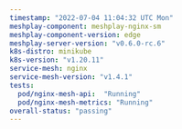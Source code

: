 ```yaml
---
timestamp: "2022-07-04 11:04:32 UTC Mon"
meshplay-component: meshplay-nginx-sm
meshplay-component-version: edge
meshplay-server-version: "v0.6.0-rc.6"
k8s-distro: minikube
k8s-version: "v1.20.11"
service-mesh: nginx
service-mesh-version: "v1.4.1"
tests:
  pod/nginx-mesh-api:  "Running"
  pod/nginx-mesh-metrics: "Running"
overall-status: "passing"
---
```

